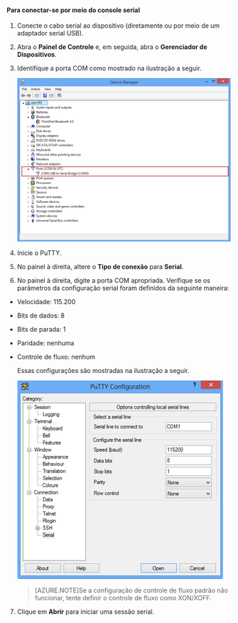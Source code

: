 <!--author=SharS last changed: 9/17/15-->

#### Para conectar-se por meio do console serial

1. Conecte o cabo serial ao dispositivo (diretamente ou por meio de um adaptador serial USB).

2. Abra o **Painel de Controle** e, em seguida, abra o **Gerenciador de Dispositivos**.

3. Identifique a porta COM como mostrado na ilustração a seguir.

     ![Conectando por meio do console serial](./media/storsimple-use-putty/HCS_ConnectingDeviceS-include.png)

4. Inicie o PuTTY.

5. No painel à direita, altere o **Tipo de conexão** para **Serial**.

6. No painel à direita, digite a porta COM apropriada. Verifique se os parâmetros da configuração serial foram definidos da seguinte maneira:
  - Velocidade: 115.200
  - Bits de dados: 8
  - Bits de parada: 1
  - Paridade: nenhuma
  - Controle de fluxo: nenhum

    Essas configurações são mostradas na ilustração a seguir.

     ![Configurações do PuTTY](./media/storsimple-use-putty/HCS_PuttyConfig-include.png)

    > [AZURE.NOTE]Se a configuração de controle de fluxo padrão não funcionar, tente definir o controle de fluxo como XON/XOFF.

7. Clique em **Abrir** para iniciar uma sessão serial.
 

<!---HONumber=Sept15_HO3-->